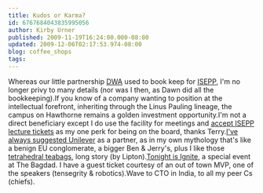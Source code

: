 ```yaml
---
title: Kudos or Karma?
id: 6767684043835995056
author: Kirby Urner
published: 2009-11-19T16:24:00.000-08:00
updated: 2009-12-06T02:17:53.974-08:00
blog: coffee_shops
tags: 
---
```


Whereas our little partnership [DWA](http://www.4dsolutions.net/) used to book keep for [ISEPP](http://www.isepp.org/), I'm no longer privy to many details (nor was I then, as Dawn did all the bookkeeping).If you know of a company wanting to position at the intellectual forefront, inheriting through the Linus Pauling lineage, the campus on Hawthorne remains a golden investment opportunity.I'm not a direct beneficiary except I do use the facility for meetings and [accept ISEPP lecture tickets](http://mybizmo.blogspot.com/2009/12/freeman-dyson-in-portland.html) as my one perk for being on the board, thanks Terry.[I've always suggested Unilever](http://mybizmo.blogspot.com/2009/08/diversity-training.html) as a partner, as in my own mythology that's like a benign EU conglomerate, a bigger Ben & Jerry's, plus I like those [tetrahedral teabags](http://worldgame.blogspot.com/2006/11/artifact.html), long story (by Lipton).[Tonight is Ignite](http://controlroom.blogspot.com/2009/11/ignite-portland.html), a special event at The Bagdad.  I have a guest ticket courtesy of an out of town MVP, one of the speakers (tensegrity & robotics).Wave to CTO in India, to all my peer Cs (chiefs).[](https://blogger.googleusercontent.com/img/b/R29vZ2xl/AVvXsEjsscMtq9-Oq7293ay-jVewmEzsTPjNqb1jnCDakZPVKwv_yD72j5rKGXoT936ivTrMwCiUl5943MEE0IMKKZAnm-T1RE9b1eEcBSammRF3grZizdWkYrRn-LFFFf-Dx8e_EXS256Ge-82_/s1600/sleeping_bag_fundraiser_2.jpg)